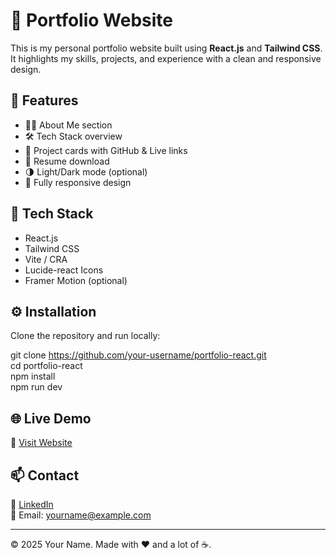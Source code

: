 # 🚀 Portfolio Website

This is my personal portfolio website built using **React.js** and **Tailwind CSS**. It highlights my skills, projects, and experience with a clean and responsive design.

## 📌 Features
- 🧑‍💻 About Me section
- 🛠️ Tech Stack overview
- 📂 Project cards with GitHub & Live links
- 📄 Resume download
- 🌗 Light/Dark mode (optional)
- 📱 Fully responsive design

## 🧪 Tech Stack
- React.js
- Tailwind CSS
- Vite / CRA
- Lucide-react Icons
- Framer Motion (optional)

## ⚙️ Installation

Clone the repository and run locally:

git clone https://github.com/your-username/portfolio-react.git  
cd portfolio-react  
npm install  
npm run dev

## 🌐 Live Demo  
🔗 [Visit Website](https://your-portfolio-url.vercel.app)

## 📫 Contact  
💼 [LinkedIn](https://linkedin.com/in/yourprofile)    
📧 Email: yourname@example.com  

---

© 2025 Your Name. Made with ❤️ and a lot of ☕.
